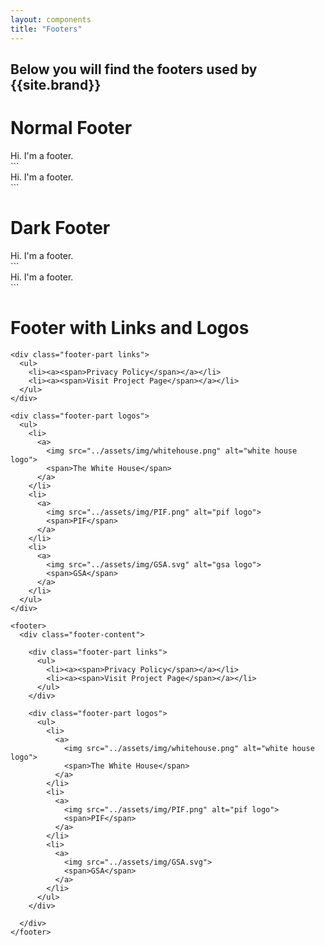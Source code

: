 ```yaml
---
layout: components
title: "Footers"
---
```


## Below you will find the footers used by {{site.brand}}

# Normal Footer
<footer>
  <div class="footer-content">
    Hi. I'm a footer.
  </div>
</footer>
```
<footer>
  <div class="footer-content">
    Hi. I'm a footer.
  </div>
</footer>
```

# Dark Footer
<footer class="dark">
  <div class="footer-content">
    Hi. I'm a footer.
  </div>
</footer>
```
<footer class="dark">
  <div class="footer-content">
    Hi. I'm a footer.
  </div>
</footer>
```

# Footer with Links and Logos
<footer>
  <div class="footer-content">

    <div class="footer-part links">
      <ul>
        <li><a><span>Privacy Policy</span></a></li>
        <li><a><span>Visit Project Page</span></a></li>
      </ul>
    </div>

    <div class="footer-part logos">
      <ul>
        <li>
          <a>
            <img src="../assets/img/whitehouse.png" alt="white house logo">
            <span>The White House</span>
          </a>
        </li>
        <li>
          <a>
            <img src="../assets/img/PIF.png" alt="pif logo">
            <span>PIF</span>
          </a>
        </li>
        <li>
          <a>
            <img src="../assets/img/GSA.svg" alt="gsa logo">
            <span>GSA</span>
          </a>
        </li>
      </ul>
    </div>

  </div>
</footer>

```
<footer>
  <div class="footer-content">

    <div class="footer-part links">
      <ul>
        <li><a><span>Privacy Policy</span></a></li>
        <li><a><span>Visit Project Page</span></a></li>
      </ul>
    </div>

    <div class="footer-part logos">
      <ul>
        <li>
          <a>
            <img src="../assets/img/whitehouse.png" alt="white house logo">
            <span>The White House</span>
          </a>
        </li>
        <li>
          <a>
            <img src="../assets/img/PIF.png" alt="pif logo">
            <span>PIF</span>
          </a>
        </li>
        <li>
          <a>
            <img src="../assets/img/GSA.svg">
            <span>GSA</span>
          </a>
        </li>
      </ul>
    </div>

  </div>
</footer>
```
